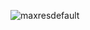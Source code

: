 ![maxresdefault](https://user-images.githubusercontent.com/87672731/126844195-50fb529e-ca20-45de-a0af-80774c2df5d4.jpg)

